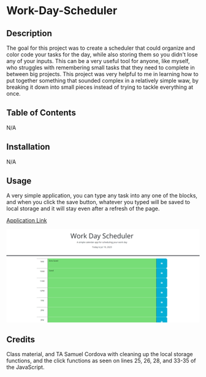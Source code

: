 # Work-Day-Scheduler

## Description

The goal for this project was to create a scheduler that could organize and color code your tasks for the day, while also storing them so you didn't lose any of your inputs. This can be a very useful tool for anyone, like myself, who struggles with remembering small tasks that they need to complete in between big projects. This project was very helpful to me in learning how to put together something that sounded complex in a relatively simple waw, by breaking it down into small pieces instead of trying to tackle everything at once.

## Table of Contents

N/A

## Installation

N/A

## Usage

A very simple application, you can type any task into any one of the blocks, and when you click the save button, whatever you typed will be saved to local storage and it will stay even after a refresh of the page. 

[Application Link](https://jaxongrosam.github.io/Work-Day-Scheduler/) 

![Screenshot](assets/scheduler-img.png)

## Credits

Class material, and TA Samuel Cordova with cleaning up the local storage functions, and the click functions as seen on lines 25, 26, 28, and 33-35 of the JavaScript.
